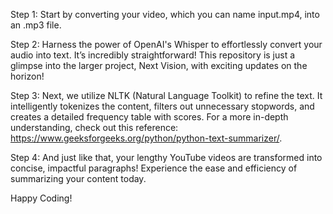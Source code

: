 
Step 1: Start by converting your video, which you can name input.mp4, into an .mp3 file. 

Step 2: Harness the power of OpenAI's Whisper to effortlessly convert your audio into text. It’s incredibly straightforward! This repository is just a glimpse into the larger project, Next Vision, with exciting updates on the horizon!

Step 3: Next, we utilize NLTK (Natural Language Toolkit) to refine the text. It intelligently tokenizes the content, filters out unnecessary stopwords, and creates a detailed frequency table with scores. For a more in-depth understanding, check out this reference: https://www.geeksforgeeks.org/python/python-text-summarizer/.

Step 4: And just like that, your lengthy YouTube videos are transformed into concise, impactful paragraphs! Experience the ease and efficiency of summarizing your content today. 

Happy Coding!
